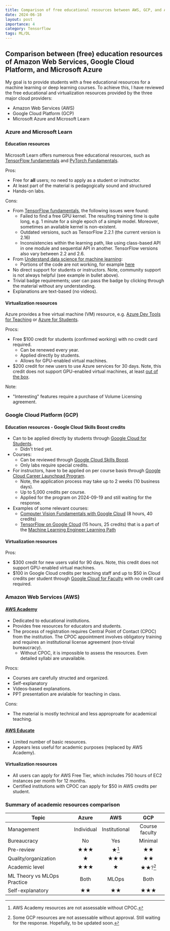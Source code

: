 ```yaml
---
title: Comparison of free educational resources between AWS, GCP, and Azure
date: 2024-06-18
layout: post
importance: 4
category: Tensorflow
tags: ML/DL
---
```


## Comparison between (free) education resources of Amazon Web Services, Google Cloud Platform, and Microsoft Azure
My goal is to provide students with a free educational resources for a machine learning or deep learning courses. 
To achieve this, I have reviewed the free educational and virtualization resources provided by the three major cloud providers: 
* Amazon Web Services (AWS) 
* Google Cloud Platform (GCP) 
* Microsoft Azure and Microsoft Learn 

### Azure and Microsoft Learn
#### Education resources
Microsoft Learn offers numerous free educational resources, such as [TensorFlow fundamentals](https://learn.microsoft.com/en-us/training/paths/tensorflow-fundamentals/)
and [PyTorch Fundamentals](https://learn.microsoft.com/en-us/training/paths/pytorch-fundamentals/).

Pros:
* Free for **all** users; no need to apply as a student or instructor.
* At least part of the material is pedagogically sound and structured
* Hands-on labs.

Cons:
* From [TensorFlow fundamentals](https://learn.microsoft.com/en-us/training/paths/tensorflow-fundamentals/), the following issues were found:
  * Failed to find a free GPU kernel. The resulting training time is quite long, e.g. 1 minute for a single epoch of a simple model. 
  Moreover, sometimes an available kernel is non-existent.
  * Outdated versions, such as TensorFlow 2.2.1 (the current version is 2.16)
  * Inconsistencies within the learning path, like using class-based API in one module and sequential API in another. TensorFlow versions also vary between 2.2 and 2.6.
* From [Understand data science for machine learning](https://learn.microsoft.com/en-us/training/paths/understand-machine-learning/):
  * Portions of the code are not working, for example [here](https://learn.microsoft.com/en-us/answers/questions/1397264/typeerror-this-plotly-newplot-is-not-a-function-in)
* No direct support for students or instructors. Note, community support is not always helpful (see example in bullet above).
* Trivial badge requirements; user can pass the badge by clicking through the material without any understanding.
* Explanations are text-based (no videos).

#### Virtualization resources
Azure provides a free virtual machine (VM) resource, e.g. [Azure Dev Tools for Teaching](https://azureforeducation.microsoft.com/devtools)
or [Azure for Students](https://azure.microsoft.com/en-us/free/students/).

Procs:
* Free \$100 credit for students (confirmed working) with no credit card required.
  * Can be renewed every year.
  * Applied directly by students.
  * Allows for GPU-enabled virtual machines.
* \$200 credit for new users to use Azure services for 30 days. Note, this credit does not support GPU-enabled virtual machines, at least [out of the box](https://learn.microsoft.com/en-us/azure/machine-learning/data-science-virtual-machine/dsvm-ubuntu-intro?view=azureml-api-2).

Note:
* "Interesting" features require a purchase of Volume Licensing agreement. 

### Google Cloud Platform (GCP)
#### Education resources - Google Cloud Skills Boost credits
* Can to be applied directly by students through [Google Cloud for Students](https://cloud.google.com/edu/students).
  * Didn't tried yet.
* Courses:
  * Can be reviewed through [Google Cloud Skills Boost](https://www.cloudskillsboost.google/).
  * Only labs require special credits.
* For instructors, have to be applied on per course basis through [Google Cloud Career Launchpad Program](https://cloud.google.com/edu/faculty/career-launchpad).
  * Note, the application process may take up to 2 weeks (10 business days).
  * Up to 5,000 credits per course.
  * Applied for the program on 2024-09-19 and still waiting for the response.
* Examples of some relevant courses:
  * [Computer Vision Fundamentals with Google Cloud](https://www.cloudskillsboost.google/course_templates/18) (8 hours, 40 credits)
  * [TensorFlow on Google Cloud](https://www.cloudskillsboost.google/paths/17/course_templates/12) (15 hours, 25 credits)
that is a part of the [Machine Learning Engineer Learning Path](https://www.cloudskillsboost.google/paths/17)

#### Virtualization resources
Pros:
* \$300 credit for new users valid for 90 days. Note, this credit does not support GPU-enabled virtual machines.
* \$100 in Google Cloud credits per teaching staff and up to \$50 in Cloud credits per student through [Google Cloud for Faculty](https://cloud.google.com/edu/faculty) with no credit card required.


### Amazon Web Services (AWS)
#### [AWS Academy](https://aws.amazon.com/training/awsacademy/)
* Dedicated to educational institutions.
* Provides free resources for educators and students.
* The process of registration requires Central Point of Contact (CPOC) from the institution. 
The CPOC appointment involves obligatory training and requires an institutional license agreement (non-trivial bureaucracy).
  * Without CPOC, it is impossible to assess the resources. Even detailed syllabi are unavailable.

Procs:
* Courses are carefully structed and organized.
* Self-explanatory
* Videos-based explanations.
* PPT presentation are avialable for teaching in class.

Cons:
* The material is mostly technical and less approproate for academical teaching.

#### [AWS Educate](https://www.awseducate.com/)
* Limited number of basic resources.
* Appears less useful for academic purposes (replaced by AWS Academy).

#### Virtualization resources
* All users can apply for AWS Free Tier, which includes 750 hours of EC2 instances per month for 12 months.
* Certified institutions with CPOC can apply for \$50 in AWS credits per student. 

### Summary of academic resources comparison

| Topic                       |   Azure    |      AWS      |        GCP        |
|-----------------------------|:----------:|:-------------:|:-----------------:|
| Management                  | Individual | Institutional |  Course faculty   |
| Bureaucracy                 |     No     |    Yes    |      Minimal      |
| Pre-review                 |     ★★★     |     ★[^1]     |     ★★    |
| Quality/organization      |     ★      |     ★★★     |        ★★        |
| Academic level          |     ★★★     |      ★      |       ★★?[^2]       |
| ML Theory vs MLOps Practice |    Both    |     MLOps     |       Both        |
| Self-explanatory | ★★ | ★★ | ★★★ |


[^1]: AWS Academy resources are not assessable without CPOC.
[^2]: Some GCP resources are not assessable without approval. Still waiting for the response. Hopefully, to be updated soon.


